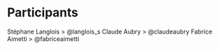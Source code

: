 # Participants

Stéphane Langlois > @langlois_s
Claude Aubry > @claudeaubry
Fabrice Aimetti > @fabriceaimetti

